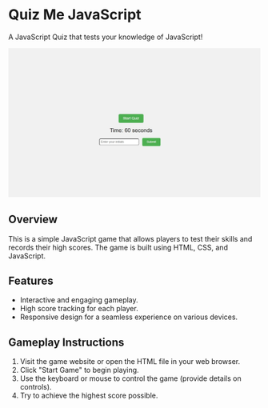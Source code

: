 # Quiz Me JavaScript
A JavaScript Quiz that tests your knowledge of JavaScript!

![ScreenshotofQuiz](./Assets/images/Screenshot.jpg)
## Overview

This is a simple JavaScript game that allows players to test their skills and records their high scores. The game is built using HTML, CSS, and JavaScript.

## Features

- Interactive and engaging gameplay.
- High score tracking for each player.
- Responsive design for a seamless experience on various devices.

## Gameplay Instructions

1. Visit the game website or open the HTML file in your web browser.
2. Click "Start Game" to begin playing.
3. Use the keyboard or mouse to control the game (provide details on controls).
4. Try to achieve the highest score possible.
